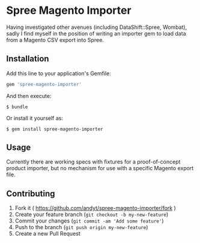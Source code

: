 # Spree Magento Importer

Having investigated other avenues (including DataShift::Spree, Wombat), sadly I find myself in the position of writing an importer gem to load data from a Magento CSV export into Spree.


## Installation

Add this line to your application's Gemfile:

```ruby
gem 'spree-magento-importer'
```

And then execute:

    $ bundle

Or install it yourself as:

    $ gem install spree-magento-importer

## Usage

Currently there are working specs with fixtures for a proof-of-concept product importer, but no mechanism for use with a specific Magento export file.


## Contributing

1. Fork it ( https://github.com/andyt/spree-magento-importer/fork )
2. Create your feature branch (`git checkout -b my-new-feature`)
3. Commit your changes (`git commit -am 'Add some feature'`)
4. Push to the branch (`git push origin my-new-feature`)
5. Create a new Pull Request
